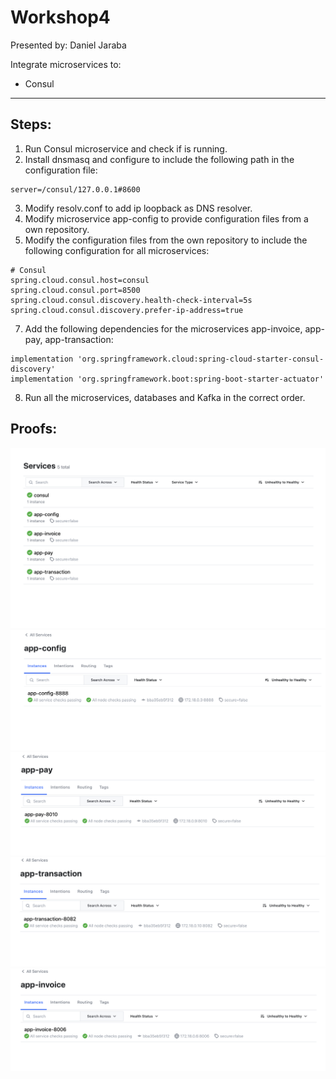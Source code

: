 # Workshop4

Presented by: Daniel Jaraba

Integrate microservices to:

- Consul

---

## Steps:

1. Run Consul microservice and check if is running.
2. Install dnsmasq and configure to include the following path in the configuration file:

```
server=/consul/127.0.0.1#8600
```

3. Modify resolv.conf to add ip loopback as DNS resolver.
4. Modify microservice app-config to provide configuration files from a own repository.
5. Modify the configuration files from the own repository to include the following configuration for all microservices:
```
# Consul
spring.cloud.consul.host=consul
spring.cloud.consul.port=8500
spring.cloud.consul.discovery.health-check-interval=5s
spring.cloud.consul.discovery.prefer-ip-address=true
```
7. Add the following dependencies for the microservices app-invoice, app-pay, app-transaction:
```
implementation 'org.springframework.cloud:spring-cloud-starter-consul-discovery'
implementation 'org.springframework.boot:spring-boot-starter-actuator'
```
8. Run all the microservices, databases and Kafka in the correct order.

## Proofs:

![Consul](/assets/consul.png)
![App Config](/assets/app-config.png)
![App Pay](/assets/app-pay.png)
![App Transaction](/assets/app-transaction.png)
![App Invoice](/assets/app-invoice.png)

